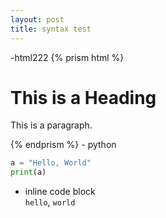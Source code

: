 ```yaml
---
layout: post
title: syntax test
---
```

-html222
{% prism html %}
 <!DOCTYPE html>
<html>
<head>
<title>Page Title</title>
</head>
<body>

<h1>This is a Heading</h1>
<p>This is a paragraph.</p>

</body>
</html>
{% endprism %}
- python

```python
a = "Hello, World"
print(a)
```

- inline code block<br>
`hello`, `world`
